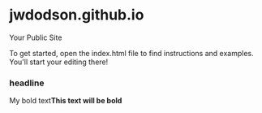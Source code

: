 jwdodson.github.io
=====================

Your Public Site

To get started, open the index.html file to find instructions and examples. You'll start your editing there!
### headline
My bold text**This text will be bold**
